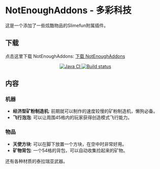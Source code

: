 # NotEnoughAddons - 多彩科技

这是一个添加了一些炫酷物品的Slimefun附属插件。

## 下载

点击这里下载 NotEnoughAddons: [下载 NotEnoughAddons](https://builds.guizhanss.net/SlimefunGuguProject/NotEnoughAddons/master)

<p align="center">
  <a href="https://github.com/SlimefunGuguProject/NotEnoughAddons/actions/workflows/maven.yml">
    <img src="https://github.com/SlimefunGuguProject/NotEnoughAddons/actions/workflows/maven.yml/badge.svg" alt="Java CI"/>
  </a>
  <a href="https://builds.guizhanss.net/SlimefunGuguProject/NotEnoughAddons/master">
    <img src="https://builds.guizhanss.net/f/SlimefunGuguProject/NotEnoughAddons/master/badge.svg" alt="Build status"/>
  </a>
</p>

## 内容

### 机器

- **经济型矿粉制造机**: 前期就可以制作的速度较慢的矿粉制造机，懒狗必备。
- **飞行泡泡**: 可以让周围45格内的玩家获得创造模式飞行能力。

### 物品

- **天使方块**: 可以在脚下放置一个方块，在空中时非常好用。
- **矿物背包**: 一个54格的背包，可以自动收集捡起来的矿物。

还有各种材质的泰拉瑞亚武器。
